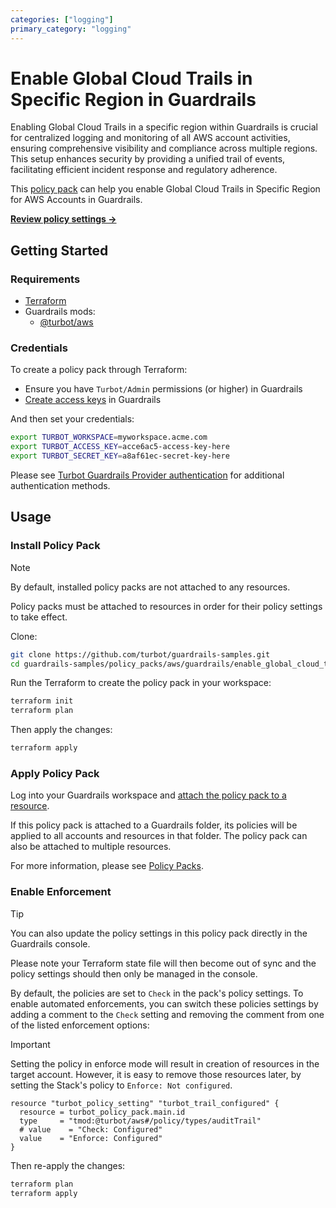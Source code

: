 ```yaml
---
categories: ["logging"]
primary_category: "logging"
---
```


# Enable Global Cloud Trails in Specific Region in Guardrails

Enabling Global Cloud Trails in a specific region within Guardrails is crucial for centralized logging and monitoring of all AWS account activities, ensuring comprehensive visibility and compliance across multiple regions. This setup enhances security by providing a unified trail of events, facilitating efficient incident response and regulatory adherence.

This [policy pack](https://turbot.com/guardrails/docs/concepts/resources/smart-folders) can help you enable Global Cloud Trails in Specific Region for AWS Accounts in Guardrails.

**[Review policy settings →](https://hub-guardrails-turbot-com-git-development-turbot.vercel.app/policy-packs/aws/guardrails/enable_global_cloud_trails_in_sepcific_region/settings)**

## Getting Started

### Requirements

- [Terraform](https://developer.hashicorp.com/terraform/tutorials/aws-get-started/install-cli)
- Guardrails mods:
  - [@turbot/aws](https://hub-guardrails-turbot-com-git-development-turbot.vercel.app/aws/mods/aws)

### Credentials

To create a policy pack through Terraform:

- Ensure you have `Turbot/Admin` permissions (or higher) in Guardrails
- [Create access keys](https://turbot.com/guardrails/docs/guides/iam/access-keys#generate-a-new-guardrails-api-access-key) in Guardrails

And then set your credentials:

```sh
export TURBOT_WORKSPACE=myworkspace.acme.com
export TURBOT_ACCESS_KEY=acce6ac5-access-key-here
export TURBOT_SECRET_KEY=a8af61ec-secret-key-here
```

Please see [Turbot Guardrails Provider authentication](https://registry.terraform.io/providers/turbot/turbot/latest/docs#authentication) for additional authentication methods.

## Usage

### Install Policy Pack

> [!NOTE]
> By default, installed policy packs are not attached to any resources.
>
> Policy packs must be attached to resources in order for their policy settings to take effect.

Clone:

```sh
git clone https://github.com/turbot/guardrails-samples.git
cd guardrails-samples/policy_packs/aws/guardrails/enable_global_cloud_trails_in_sepcific_region
```

Run the Terraform to create the policy pack in your workspace:

```sh
terraform init
terraform plan
```

Then apply the changes:

```sh
terraform apply
```

### Apply Policy Pack

Log into your Guardrails workspace and [attach the policy pack to a resource](https://turbot.com/guardrails/docs/guides/working-with-folders/smart#attach-a-smart-folder-to-a-resource).

If this policy pack is attached to a Guardrails folder, its policies will be applied to all accounts and resources in that folder. The policy pack can also be attached to multiple resources.

For more information, please see [Policy Packs](https://turbot.com/guardrails/docs/concepts/resources/smart-folders).

### Enable Enforcement

> [!TIP]
> You can also update the policy settings in this policy pack directly in the Guardrails console.
>
> Please note your Terraform state file will then become out of sync and the policy settings should then only be managed in the console.

By default, the policies are set to `Check` in the pack's policy settings. To enable automated enforcements, you can switch these policies settings by adding a comment to the `Check` setting and removing the comment from one of the listed enforcement options:

> [!IMPORTANT]
> Setting the policy in enforce mode will result in creation of resources in the target account. However, it is easy to remove those resources later, by setting the Stack's policy to `Enforce: Not configured`.

```hcl
resource "turbot_policy_setting" "turbot_trail_configured" {
  resource = turbot_policy_pack.main.id
  type     = "tmod:@turbot/aws#/policy/types/auditTrail"
  # value    = "Check: Configured"
  value    = "Enforce: Configured"
}
```

Then re-apply the changes:

```sh
terraform plan
terraform apply
```
